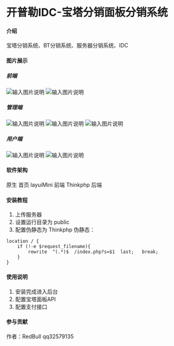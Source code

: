 # 开普勒IDC-宝塔分销面板分销系统

#### 介绍
宝塔分销系统、BT分销系统、服务器分销系统、IDC

#### 图片展示

##### 前端

![输入图片说明](https://images.gitee.com/uploads/images/2021/1122/150931_ccf8d943_4920524.png "屏幕截图.png")
![输入图片说明](https://images.gitee.com/uploads/images/2021/1122/151003_1dbf903d_4920524.png "屏幕截图.png")


##### 管理端

![输入图片说明](https://images.gitee.com/uploads/images/2021/1122/151048_57bf859a_4920524.png "屏幕截图.png")
![输入图片说明](https://images.gitee.com/uploads/images/2021/1122/151124_7bd8c0c0_4920524.png "屏幕截图.png")
![输入图片说明](https://images.gitee.com/uploads/images/2021/1122/151141_410d9878_4920524.png "屏幕截图.png")

##### 用户端

![输入图片说明](https://images.gitee.com/uploads/images/2021/1122/160741_78d3b083_4920524.png "屏幕截图.png")
![输入图片说明](https://images.gitee.com/uploads/images/2021/1122/160726_d9d1ac1f_4920524.png "屏幕截图.png")



#### 软件架构
原生       首页
layuiMini  前端
Thinkphp   后端


#### 安装教程

1.  上传服务器
2.  设置运行目录为 public
3.  配置伪静态为 Thinkphp
伪静态：
```
location / {
	if (!-e $request_filename){
		rewrite  ^(.*)$  /index.php?s=$1  last;   break;
	}
}
```


#### 使用说明

1.  安装完成进入后台
2.  配置宝塔面板API
3.  配置支付接口

#### 参与贡献

作者：RedBull qq32579135

